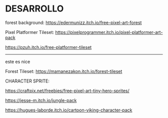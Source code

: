 # DESARROLLO
 
forest background:
https://edermunizz.itch.io/free-pixel-art-forest

Pixel Platformer Tileset:
https://pixelprogrammer.itch.io/pixel-platformer-art-pack


https://pzuh.itch.io/free-platformer-tileset




------------------------------------
este es nice

Forest Tileset:
https://mamanezakon.itch.io/forest-tileset







CHARACTER SPRITE:

https://craftpix.net/freebies/free-pixel-art-tiny-hero-sprites/

https://jesse-m.itch.io/jungle-pack

https://hugues-laborde.itch.io/cartoon-viking-character-pack